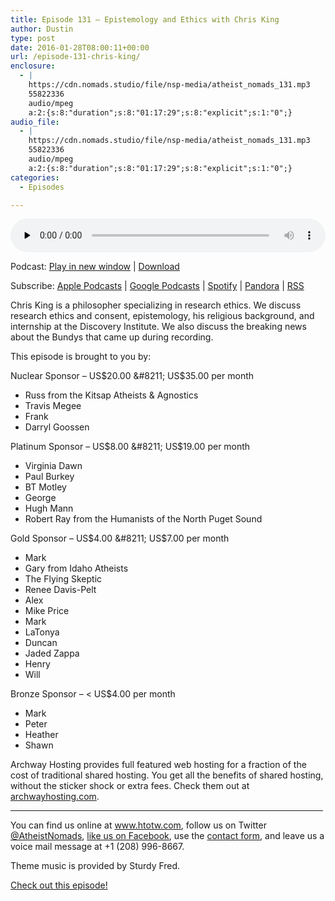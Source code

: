 ```yaml
---
title: Episode 131 – Epistemology and Ethics with Chris King
author: Dustin
type: post
date: 2016-01-28T08:00:11+00:00
url: /episode-131-chris-king/
enclosure:
  - |
    https://cdn.nomads.studio/file/nsp-media/atheist_nomads_131.mp3
    55822336
    audio/mpeg
    a:2:{s:8:"duration";s:8:"01:17:29";s:8:"explicit";s:1:"0";}
audio_file:
  - |
    https://cdn.nomads.studio/file/nsp-media/atheist_nomads_131.mp3
    55822336
    audio/mpeg
    a:2:{s:8:"duration";s:8:"01:17:29";s:8:"explicit";s:1:"0";}
categories:
  - Episodes

---
```

<div itemscope itemtype="http://schema.org/AudioObject">
  <meta itemprop="name" content="Episode 131 &#8211; Epistemology and Ethics with Chris King" />
  
  <meta itemprop="uploadDate" content="2016-01-28T01:00:11-07:00" />
  
  <meta itemprop="encodingFormat" content="audio/mpeg" />
  
  <meta itemprop="duration" content="PT1H17M29S" />
  
  <meta itemprop="description" content="Chris King is a philosopher specializing in research ethics. We discuss research ethics and consent, epistemology, his religious background, and internship at the Discovery Institute. We also discuss the breaking news about the Bundys that came up du..." />
  
  <meta itemprop="contentUrl" content="https://dts.podtrac.com/redirect.mp3/cdn.nomads.studio/file/nsp-media/atheist_nomads_131.mp3" />
  
  <meta itemprop="contentSize" content="53.2" />
  </p> 
  
  <div class="powerpress_player" id="powerpress_player_8388">
    <audio class="wp-audio-shortcode" id="audio-1196-132" preload="none" style="width: 100%;" controls="controls"><source type="audio/mpeg" src="https://dts.podtrac.com/redirect.mp3/cdn.nomads.studio/file/nsp-media/atheist_nomads_131.mp3?_=132" /><a href="https://dts.podtrac.com/redirect.mp3/cdn.nomads.studio/file/nsp-media/atheist_nomads_131.mp3">https://dts.podtrac.com/redirect.mp3/cdn.nomads.studio/file/nsp-media/atheist_nomads_131.mp3</a></audio>
  </div>
</div>

<p class="powerpress_links powerpress_links_mp3">
  Podcast: <a href="https://dts.podtrac.com/redirect.mp3/cdn.nomads.studio/file/nsp-media/atheist_nomads_131.mp3" class="powerpress_link_pinw" target="_blank" title="Play in new window" onclick="return powerpress_pinw('https://htotw.com/?powerpress_pinw=1196-podcast');" rel="nofollow">Play in new window</a> | <a href="https://dts.podtrac.com/redirect.mp3/cdn.nomads.studio/file/nsp-media/atheist_nomads_131.mp3" class="powerpress_link_d" title="Download" rel="nofollow" download="atheist_nomads_131.mp3">Download</a>
</p>

<p class="powerpress_links powerpress_subscribe_links">
  Subscribe: <a href="https://podcasts.apple.com/us/podcast/humanists-take-on-the-world/id530050098?mt=2&ls=1" class="powerpress_link_subscribe powerpress_link_subscribe_itunes" target="_blank" title="Subscribe on Apple Podcasts" rel="nofollow">Apple Podcasts</a> | <a href="https://www.google.com/podcasts?feed=aHR0cDovL2F0aGVpc3Rub21hZHMubGlic3luLmNvbS9yc3M%3D" class="powerpress_link_subscribe powerpress_link_subscribe_googleplay" target="_blank" title="Subscribe on Google Podcasts" rel="nofollow">Google Podcasts</a> | <a href="https://open.spotify.com/show/3LzK2xZGike6Tc1GEMtMbr?si=LieN9SNuTpq96smuaUsH8A" class="powerpress_link_subscribe powerpress_link_subscribe_spotify" target="_blank" title="Subscribe on Spotify" rel="nofollow">Spotify</a> | <a href="https://www.pandora.com/podcast/atheist-nomads/PC:10122?corr=62071012&part=ug" class="powerpress_link_subscribe powerpress_link_subscribe_pandora" target="_blank" title="Subscribe on Pandora" rel="nofollow">Pandora</a> | <a href="https://htotw.com/feed/podcast/" class="powerpress_link_subscribe powerpress_link_subscribe_rss" target="_blank" title="Subscribe via RSS" rel="nofollow">RSS</a>
</p>

Chris King is a philosopher specializing in research ethics. We discuss research ethics and consent, epistemology, his religious background, and internship at the Discovery Institute. We also discuss the breaking news about the Bundys that came up during recording.

This episode is brought to you by:

Nuclear Sponsor &#8211; US$20.00 &#8211; US$35.00 per month

  * Russ from the Kitsap Atheists & Agnostics
  * Travis Megee
  * Frank
  * Darryl Goossen

Platinum Sponsor &#8211; US$8.00 &#8211; US$19.00 per month

  * Virginia Dawn
  * Paul Burkey
  * BT Motley
  * George
  * Hugh Mann
  * Robert Ray from the Humanists of the North Puget Sound

Gold Sponsor &#8211; US$4.00 &#8211; US$7.00 per month

  * Mark
  * Gary from Idaho Atheists
  * The Flying Skeptic
  * Renee Davis-Pelt
  * Alex
  * Mike Price
  * Mark
  * LaTonya
  * Duncan
  * Jaded Zappa
  * Henry
  * Will

Bronze Sponsor &#8211; < US$4.00 per month

  * Mark
  * Peter
  * Heather
  * Shawn

Archway Hosting provides full featured web hosting for a fraction of the cost of traditional shared hosting. You get all the benefits of shared hosting, without the sticker shock or extra fees. Check them out at <a href="http://archwayhosting.com/" target="_blank" rel="noopener">archwayhosting.com</a>.

<hr width="500" />

You can find us online at <a href="https://www.htotw.com/" target="_blank" rel="noopener">www.htotw.com</a>, follow us on Twitter <a href="https://htotw.com/twitter" target="_blank" rel="noopener">@AtheistNomads</a>, <a href="https://htotw.com/facebook" target="_blank" rel="noopener">like us on Facebook</a>, use the [contact form](https://htotw.com/contact), and leave us a voice mail message at +1 (208) 996-8667.

Theme music is provided by Sturdy Fred.

[Check out this episode!][1]

 [1]: https://dts.podtrac.com/redirect.mp3/cdn.nomads.studio/file/nsp-media/atheist_nomads_131.mp3